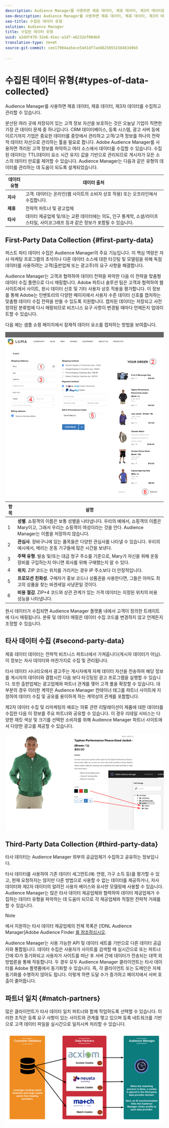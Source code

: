 ```yaml
---
description: Audience Manager를 사용하면 제휴 데이터, 제휴 데이터, 제3자 데이터를 수집하고 관리할 수 있습니다.
seo-description: Audience Manager를 사용하면 제휴 데이터, 제휴 데이터, 제3자 데이터를 수집하고 관리할 수 있습니다.
seo-title: 수집된 데이터 유형
solution: Audience Manager
title: 수집된 데이터 유형
uuid: a2ddf470-32e6-41ec-a1d7-a6232ef084b9
translation-type: tm+mt
source-git-commit: cee17904aa5ece54d1df7ad482505515846349b5

---
```



# 수집된 데이터 유형{#types-of-data-collected}

Audience Manager를 사용하면 제휴 데이터, 제휴 데이터, 제3자 데이터를 수집하고 관리할 수 있습니다.

분산된 여러 곳에 저장되어 있는 고객 정보 자산을 보호하는 것은 오늘날 기업이 직면한 가장 큰 데이터 문제 중 하나입니다. CRM 데이터베이스, 등록 시스템, 광고 서버 등에 이르기까지 기업은 중요한 데이터를 중앙에서 관리하고 고객/고객 정보를 하나의 전략적 데이터 자산으로 관리하는 툴을 필요로 합니다. Adobe Audience Manager를 사용하면 격리된 고객 정보를 파악하고 여러 소스에서 데이터를 수집할 수 있습니다. 수집된 데이터는 TTL(데이터 요소 시간 유지) 값을 기반으로 관리되므로 게시자가 모든 소스의 데이터 만료를 제어할 수 있습니다. Audience Manager는 다음과 같은 유형의 데이터를 관리하는 데 도움이 되도록 설계되었습니다.

| 데이터 유형 | 데이터 출처 |
|---|---|
| **자사** | 고객. 데이터는 온라인(웹 사이트의 소비자 상호 작용) 또는 오프라인에서 수집합니다. |
| **제휴** | 전략적 파트너 및 광고업체 |
| **타사** | 데이터 제공업체 및/또는 교환 데이터에는 의도, 인구 통계학, 소셜/라이프스타일, 사이코그래프 등과 같은 정보가 포함될 수 있습니다. |

## First-Party Data Collection {#first-party-data}

퍼스트 파티 데이터 수집은 Audience Manager의 주요 기능입니다. 이 핵심 역량은 자사 마케팅 프로그램의 초석이나 다른 데이터 소스에 대한 타깃팅 및 모델링을 위해 독점 데이터를 사용하려는 고객(출판업체 또는 광고주)의 요구 사항을 해결합니다.

<!-- 

c_1st_party_data.xml

 -->

Audience Manager는 고객과 협력하여 데이터 전략을 파악한 다음 이 전략을 맞춤형 데이터 수집 플랜으로 다시 매핑합니다. Adobe 파트너 솔루션 팀은 고객과 협력하여 웹 사이트에서 사이트, 원시 데이터 신호 및 기타 사용자 상호 작용을 평가합니다. 이 정보를 통해 Adobe는 인벤토리의 다양한 페이지에서 사용자 수준 데이터 신호를 캡처하는 맞춤형 데이터 수집 전략을 만들 수 있도록 지원합니다. 캡처된 데이터는 저장되고 사전 정의된 분류법에 다시 매핑되므로 비즈니스 요구 사항이 변경될 때마다 언제든지 업데이트할 수 있습니다.

다음 예는 샘플 쇼핑 페이지에서 잠재적 데이터 요소를 캡처하는 방법을 보여줍니다.

![장바구니 데이터](assets/shopping-cart-data.png)

| 항목 | 설명 |
|---|---|
| 1 | **성별**. 쇼핑객의 이름은 보통 성별을 나타냅니다. 우리의 예에서, 쇼핑객의 이름은 Mary이고, 그래서 우리는 쇼핑객이 여성이라는 것을 안다. Audience Manager는 이름을 저장하지 않습니다. |
| 2 | **관심사**. 장바구니에 있는 품목들은 다양한 관심사를 나타낼 수 있습니다. 우리의 예시에서, 메리는 운동 기구들에 많은 시간을 보낸다. |
| 3 | **주택 유형**. 발송 및/또는 대금 청구 주소를 기준으로, Mary가 자신을 위해 운동 장비를 구입하는지 아니면 회사를 위해 구매했는지 알 수 있다. |
| 4 | **위치**. ZIP 코드는 위치를 가리키는 경우 IP 주소보다 더 안정적입니다. |
| 5 | **프로모션 친화성**. 구매자가 홍보 코드나 상품권을 사용한다면, 그들은 아마도 최고의 상품을 찾는 바겐세일 사냥꾼일 것이다. |
| 6 | **비용 절감**. ZIP+4 코드와 상관 관계가 있는 가격 데이터는 지정된 위치의 비용 성능을 나타냅니다. |

원시 데이터가 수집되면 Audience Manager 플랫폼 내에서 고객이 정의한 트레이트에 다시 매핑됩니다. 분류 및 데이터 매핑은 데이터 수집 코드를 변경하지 않고 언제든지 조정할 수 있습니다.

## 타사 데이터 수집 {#second-party-data}

제휴 데이터 데이터는 전략적 비즈니스 파트너에서 가져옵니다(게시자 데이터가 아님). 이 정보는 자사 데이터와 마찬가지로 수집 및 관리됩니다.

<!-- 

c_2nd_party_data.xml

 -->

타사 데이터 시나리오에서 광고주는 게시자에게 자체 데이터 자산을 전송하여 해당 정보를 게시자의 데이터와 결합시킨 다음 보다 타깃팅된 광고 프로그램을 실행할 수 있습니다. 또한 출판업체는 광고업체와 파트너 관계를 맺어 고객 풀을 확장할 수 있습니다. 대부분의 경우 이러한 계약은 Audience Manager 컨테이너 태그를 파트너 사이트에 지정하여 데이터 수집 및 공유를 용이하게 하는 계약상의 관계를 포함합니다.

제2자 데이터 수집 및 리마케팅의 예로는 의류 관련 리탈레이션이 제품에 대한 데이터를 수집한 다음 이 정보를 주요 파트너와 공유할 수 있습니다. 이 경우 리테일 서비스는 다양한 재킷 색상 및 크기를 선택한 소비자를 위해 Audience Manager 파트너 사이트에서 다양한 광고를 제공할 수 있습니다.

![](assets/shopping-cart-traits.png)

## Third-Party Data Collection {#third-party-data}

타사 데이터는 Audience Manager 외부의 공급업체가 수집하고 공유하는 정보입니다.

<!-- 

c_3rd_party_data.xml

 -->

타사 데이터를 사용하여 기존 데이터 세그먼트(예: 연령, 가구 소득 등)를 평가할 수 있고, 현재 요청하지는 않지만 다른 방법으로 사용할 수 없는 데이터를 제공하거나, 자사 데이터와 제2자 데이터의 알려진 사용자 베이스와 유사한 모델링에 사용할 수 있습니다. Audience Manager는 많은 타사 데이터 제공업체와 협력하여 데이터 제공업체가 수집하는 데이터 유형을 파악하는 데 도움이 되므로 각 제공업체와 적절한 전략적 거래를 할 수 있습니다.

>[!NOTE]
>
>에서 지원하는 타사 데이터 제공업체의 전체 목록은 [!DNL Audience Manager]Adobe Audience Finder [를 참조하십시오](https://www.adobe-audience-finder.com/).

Audience Manager는 사용 가능한 API 및 데이터 세트를 기반으로 다른 데이터 공급자와 통합됩니다. 데이터 수집은 사용자가 사이트를 검색할 때 실시간으로 또는 파트너 간에 ID가 동기화되고 사용자가 사이트를 떠난 후 서버 간에 데이터가 전송되는 대역 외 방법론을 통해 작동합니다. 두 경우 모두 Audience Manager 클라이언트는 타사 데이터를 Adobe 플랫폼에서 동기화할 수 있습니다. 즉, 각 클라이언트 또는 도메인은 자체 동기화를 수행하지 않아도 됩니다. 이렇게 하면 도달 수가 증가하고 페이지에서 서버 호출이 줄어듭니다.

## 파트너 일치 {#match-partners}

많은 클라이언트가 타사 데이터 일치 파트너와 함께 작업하도록 선택할 수 있습니다. 이러한 조직은 등록 요구 사항이 있는 사이트와 관계를 맺고 있으며 등록 네트워크를 기반으로 고객 데이터 파일을 실시간으로 일치시켜 처리할 수 있습니다.

![data-provider-match](assets/data-provider-match.png)
